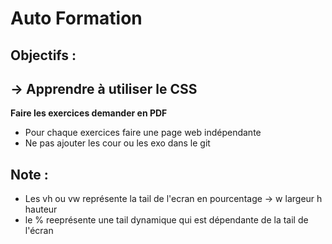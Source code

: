 # Auto Formation 

## Objectifs : 
## -> Apprendre à utiliser le CSS

**Faire les exercices demander en PDF**

- Pour chaque exercices faire une page web indépendante
- Ne pas ajouter les cour ou les exo dans le git

## Note : 
- Les vh ou vw représente la tail de l'ecran en pourcentage -> w largeur h hauteur 
- le % reeprésente une tail dynamique qui est dépendante de la tail de l'écran 